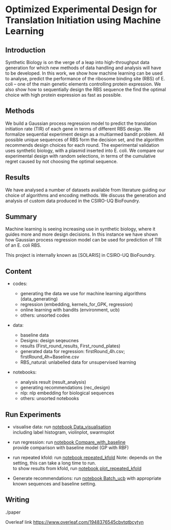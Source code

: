 # Optimized Experimental Design for Translation Initiation using Machine Learning

## Introduction

Synthetic Biology is on the verge of a leap into high-throughput data generation for which new methods of data handling and analysis will have to be developed. In this work, we show how machine learning can be used to analyse, predict the performance of the ribosome binding site (RBS) of E. coli – one of the main genetic elements controlling protein expression. We also show how to sequentially design the RBS sequence the find the optimal choice with high protein expression as fast as possible.  

## Methods

We build a Gaussian process regression model to predict the translation initiation rate (TIR) of each gene in terms of different RBS design. We formalize sequential experiment design as a multiarmed bandit problem.  All possible unique sequences of RBS form the decision set, and the algorithm recommends design choices for each round. The experimental validation uses synthetic biology, with a plasmid inserted into E. coli. We compare our experimental design with random selections, in terms of the cumulative regret caused by not choosing the optimal sequence.

## Results

We have analysed a number of datasets available from literature guiding our choice of algorithms and encoding methods. We discuss the generation and analysis of custom data produced in the CSIRO-UQ BioFoundry.

## Summary

Machine learning is seeing increasing use in synthetic biology, where it guides more and more design decisions. In this instance we have shown how Gaussian process regression model can be used for prediction of TIR of an E. coli RBS.

This project is internally known as [SOLARIS] in CSIRO-UQ BioFoundry.

## Content

- codes: 
  * generating the data we use for machine learning algorithms (data_generating)  
  * regression (embedding, kernels_for_GPK, regression)  
  * online learning with bandits (environment, ucb)
  * others: unsorted codes

- data: 
  * baseline data 
  * Designs: design seqeucnes
  * results (First_round_results, First_round_plates)
  * generated data for regression: firstRound_4h.csv; firstRound_4h+Baseline.csv
  * RBS_natural: unlabelled data for unsupervised learning

- notebooks:
  * analysis result (result_analysis)
  * generating recommendations (rec_design)
  * nlp: nlp embedding for biological sequences
  * others: unsorted notebooks

## Run Experiments

- visualise data: run [notebook Data_visualisation](https://github.com/mholowko/SynbioML/blob/master/notebooks/result_analysis/Data_visualisation.ipynb)  
  including label histogram, violinplot, swarmsplot

- run regression: run [notebook Compare_with_baseline](https://github.com/mholowko/SynbioML/blob/master/notebooks/result_analysis/Compare_with_baseline.ipynb)  
  provide comparison with baseline model (GP with RBF)

- run repeated kfold: run [notebook repeated_kfold](https://github.com/mholowko/SynbioML/blob/master/notebooks/result_analysis/repeated_kfold.ipynb) Note: depends on the setting, this can take a long time to run.  
  to show results from kfold, run [notebook plot_repeated_kfold](https://github.com/mholowko/SynbioML/blob/master/notebooks/result_analysis/plot_repeated_kfold.ipynb)

- Generate recommendations: run [notebook Batch_ucb](https://github.com/mholowko/SynbioML/blob/master/notebooks/rec_design/Batch_ucb.ipynb) with appropriate known sequences and baseline setting.
  
## Writing 

./paper  

Overleaf link https://www.overleaf.com/1948376545cbvtqtbcytyn
